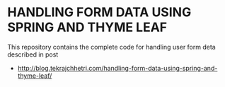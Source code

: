 
# HANDLING FORM DATA USING SPRING AND THYME LEAF
This repository contains the complete code for handling user form deta described in post
  - http://blog.tekrajchhetri.com/handling-form-data-using-spring-and-thyme-leaf/
